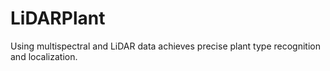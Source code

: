 # LiDARPlant
Using multispectral and LiDAR data achieves precise plant type recognition and localization.
